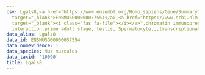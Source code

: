 ```yaml
---
csv: Lgals8,<a href="https://www.ensembl.org/Homo_sapiens/Gene/Summary?db=core;g=ENSMUSG00000057554"
  target="_blank">ENSMUSG00000057554</a>,<a href="https://www.ncbi.nlm.nih.gov/pubmed/25450459"
  target="_blank"><i class="fas fa-file"></i></a>",chromatin immunoprecipitation assay,direct
  interaction,prime adult stage, testis, Spermatocyte,,,transcriptional regulation,
data_alias: Lgals8
data_id: ENSMUSG00000057554
data_numevidence: 1
data_species: Mus musculus
data_taxid: '10090'
title: Lgals8
---
```

